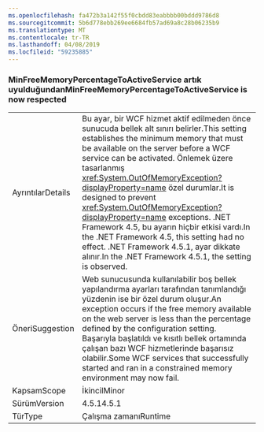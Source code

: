 ```yaml
---
ms.openlocfilehash: fa472b3a142f55f0cbdd83eabbbb00bddd9786d8
ms.sourcegitcommit: 5b6d778ebb269ee6684fb57ad69a8c28b06235b9
ms.translationtype: MT
ms.contentlocale: tr-TR
ms.lasthandoff: 04/08/2019
ms.locfileid: "59235885"
---
```

### <a name="minfreememorypercentagetoactiveservice-is-now-respected"></a><span data-ttu-id="f220b-101">MinFreeMemoryPercentageToActiveService artık uyulduğundan</span><span class="sxs-lookup"><span data-stu-id="f220b-101">MinFreeMemoryPercentageToActiveService is now respected</span></span>

|   |   |
|---|---|
|<span data-ttu-id="f220b-102">Ayrıntılar</span><span class="sxs-lookup"><span data-stu-id="f220b-102">Details</span></span>|<span data-ttu-id="f220b-103">Bu ayar, bir WCF hizmet aktif edilmeden önce sunucuda bellek alt sınırı belirler.</span><span class="sxs-lookup"><span data-stu-id="f220b-103">This setting establishes the minimum memory that must be available on the server before a WCF service can be activated.</span></span> <span data-ttu-id="f220b-104">Önlemek üzere tasarlanmış <xref:System.OutOfMemoryException?displayProperty=name> özel durumlar.</span><span class="sxs-lookup"><span data-stu-id="f220b-104">It is designed to prevent <xref:System.OutOfMemoryException?displayProperty=name> exceptions.</span></span> <span data-ttu-id="f220b-105">.NET Framework 4.5, bu ayarın hiçbir etkisi vardı.</span><span class="sxs-lookup"><span data-stu-id="f220b-105">In the .NET Framework 4.5, this setting had no effect.</span></span> <span data-ttu-id="f220b-106">.NET Framework 4.5.1, ayar dikkate alınır.</span><span class="sxs-lookup"><span data-stu-id="f220b-106">In the .NET Framework 4.5.1, the setting is observed.</span></span>|
|<span data-ttu-id="f220b-107">Öneri</span><span class="sxs-lookup"><span data-stu-id="f220b-107">Suggestion</span></span>|<span data-ttu-id="f220b-108">Web sunucusunda kullanılabilir boş bellek yapılandırma ayarları tarafından tanımlandığı yüzdenin ise bir özel durum oluşur.</span><span class="sxs-lookup"><span data-stu-id="f220b-108">An exception occurs if the free memory available on the web server is less than the percentage defined by the configuration setting.</span></span> <span data-ttu-id="f220b-109">Başarıyla başlatıldı ve kısıtlı bellek ortamında çalışan bazı WCF hizmetlerinde başarısız olabilir.</span><span class="sxs-lookup"><span data-stu-id="f220b-109">Some WCF services that successfully started and ran in a constrained memory environment may now fail.</span></span>|
|<span data-ttu-id="f220b-110">Kapsam</span><span class="sxs-lookup"><span data-stu-id="f220b-110">Scope</span></span>|<span data-ttu-id="f220b-111">İkincil</span><span class="sxs-lookup"><span data-stu-id="f220b-111">Minor</span></span>|
|<span data-ttu-id="f220b-112">Sürüm</span><span class="sxs-lookup"><span data-stu-id="f220b-112">Version</span></span>|<span data-ttu-id="f220b-113">4.5.1</span><span class="sxs-lookup"><span data-stu-id="f220b-113">4.5.1</span></span>|
|<span data-ttu-id="f220b-114">Tür</span><span class="sxs-lookup"><span data-stu-id="f220b-114">Type</span></span>|<span data-ttu-id="f220b-115">Çalışma zamanı</span><span class="sxs-lookup"><span data-stu-id="f220b-115">Runtime</span></span>|
